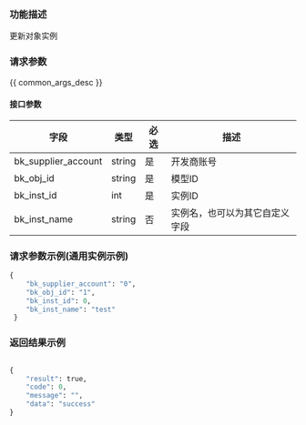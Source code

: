 ### 功能描述

更新对象实例

### 请求参数

{{ common_args_desc }}

#### 接口参数

| 字段                |  类型      | 必选   |  描述                            |
|---------------------|------------|--------|----------------------------------|
| bk_supplier_account | string     | 是     | 开发商账号                       |
| bk_obj_id           | string     | 是     | 模型ID       |
| bk_inst_id          | int        | 是     | 实例ID |
| bk_inst_name        | string     | 否     | 实例名，也可以为其它自定义字段   |


### 请求参数示例(通用实例示例)

```python
{
    "bk_supplier_account": "0",
    "bk_obj_id": "1",
    "bk_inst_id": 0,
    "bk_inst_name": "test"
 }
```

### 返回结果示例

```python

{
    "result": true,
    "code": 0,
    "message": "",
    "data": "success"
}
```
